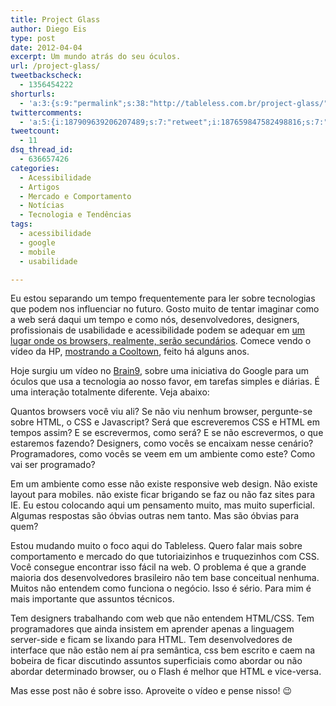 ```yaml
---
title: Project Glass
author: Diego Eis
type: post
date: 2012-04-04
excerpt: Um mundo atrás do seu óculos.
url: /project-glass/
tweetbackscheck:
  - 1356454222
shorturls:
  - 'a:3:{s:9:"permalink";s:38:"http://tableless.com.br/project-glass/";s:7:"tinyurl";s:26:"http://tinyurl.com/ckffrzf";s:4:"isgd";s:19:"http://is.gd/2YMo6M";}'
twittercomments:
  - 'a:5:{i:187909639206207489;s:7:"retweet";i:187659847582498816;s:7:"retweet";i:187631875190300672;s:7:"retweet";i:187614511245692929;s:7:"retweet";i:214555212323618816;s:7:"retweet";}'
tweetcount:
  - 11
dsq_thread_id:
  - 636657426
categories:
  - Acessibilidade
  - Artigos
  - Mercado e Comportamento
  - Notícias
  - Tecnologia e Tendências
tags:
  - acessibilidade
  - google
  - mobile
  - usabilidade

---
```

Eu estou separando um tempo frequentemente para ler sobre tecnologias que podem nos influenciar no futuro. Gosto muito de tentar imaginar como a web será daqui um tempo e como nós, desenvolvedores, designers, profissionais de usabilidade e acessibilidade podem se adequar em [um lugar onde os browsers, realmente, serão secundários][1]. Comece vendo o vídeo da HP, [mostrando a Cooltown][2], feito há alguns anos.

Hoje surgiu um vídeo no [Brain9][3], sobre uma iniciativa do Google para um óculos que usa a tecnologia ao nosso favor, em tarefas simples e diárias. É uma interação totalmente diferente. Veja abaixo:



Quantos browsers você viu ali? Se não viu nenhum browser, pergunte-se sobre HTML, o CSS e Javascript? Será que escreveremos CSS e HTML em tempos assim? E se escrevermos, como será? E se não escrevermos, o que estaremos fazendo? Designers, como vocês se encaixam nesse cenário? Programadores, como vocês se veem em um ambiente como este? Como vai ser programado? 

Em um ambiente como esse não existe responsive web design. Não existe layout para mobiles. não existe ficar brigando se faz ou não faz sites para IE. Eu estou colocando aqui um pensamento muito, mas muito superficial. Algumas respostas são óbvias outras nem tanto. Mas são óbvias para quem?

Estou mudando muito o foco aqui do Tableless. Quero falar mais sobre comportamento e mercado do que tutoriaizinhos e truquezinhos com CSS. Você consegue encontrar isso fácil na web. O problema é que a grande maioria dos desenvolvedores brasileiro não tem base conceitual nenhuma. Muitos não entendem como funciona o negócio. Isso é sério. Para mim é mais importante que assuntos técnicos.
  
Tem designers trabalhando com web que não entendem HTML/CSS. Tem programadores que ainda insistem em aprender apenas a linguagem server-side e ficam se lixando para HTML. Tem desenvolvedores de interface que não estão nem aí pra semântica, css bem escrito e caem na bobeira de ficar discutindo assuntos superficiais como abordar ou não abordar determinado browser, ou o Flash é melhor que HTML e vice-versa. 

Mas esse post não é sobre isso. Aproveite o vídeo e pense nisso! 😉

 [1]: http://tableless.com.br/seu-lugar-ao-sol/
 [2]: http://www.youtube.com/watch?v=cNbDj7OAbh0
 [3]: http://www.brainstorm9.com.br/29201/tech/project-glass-sera-que-um-dia-isso-se-torna-realidade/?utm_source=tablelessComBr&utm_medium=LinkPost&utm_campaign=TablelessComBr&utm_nooverride=1